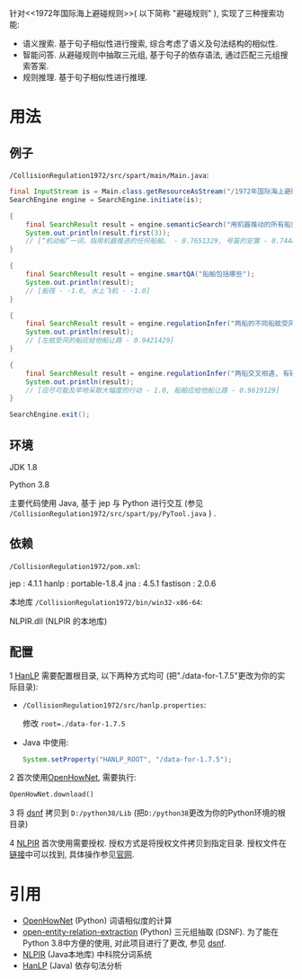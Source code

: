 针对<<1972年国际海上避碰规则>>( 以下简称 "避碰规则" ), 实现了三种搜索功能: 

- 语义搜索. 基于句子相似性进行搜索, 综合考虑了语义及句法结构的相似性.
- 智能问答. 从避碰规则中抽取三元组, 基于句子的依存语法, 通过匹配三元组搜索答案.
- 规则推理. 基于句子相似性进行推理.

# 用法

## 例子

`/CollisionRegulation1972/src/spart/main/Main.java`:

```java
final InputStream is = Main.class.getResourceAsStream("/1972年国际海上避碰规则.txt");
SearchEngine engine = SearchEngine.initiate(is);

{
    final SearchResult result = engine.semanticSearch("用机器推动的所有船只");
    System.out.println(result.first(3)); 
    // [“机动船”一词，指用机器推进的任何船舶。 - 0.7651329, 号笛的安置 - 0.74486685, 对备有可使用的雷达的船舶，还应考虑： - 0.7390274]
}

{
    final SearchResult result = engine.smartQA("船舶包括哪些");
    System.out.println(result);
    // [船筏 - -1.0, 水上飞机 - -1.0]
}		

{
    final SearchResult result = engine.regulationInfer("两船的不同船舷受风");
    System.out.println(result);
    // [左舷受风的船应给他船让路 - 0.9421429]
}

{
    final SearchResult result = engine.regulationInfer("两船交叉相遇, 有碰撞危险, 他船在本船右舷");
    System.out.println(result);
    // [应尽可能及早地采取大幅度的行动 - 1.0, 船舶应给他船让路 - 0.9619129]
}

SearchEngine.exit();
```

## 环境

JDK 1.8

Python 3.8

主要代码使用 Java, 基于 jep 与 Python 进行交互 (参见 `/CollisionRegulation1972/src/spart/py/PyTool.java` ) .

## 依赖

`/CollisionRegulation1972/pom.xml`:

jep : 4.1.1
hanlp : portable-1.8.4
jna : 4.5.1
fastison : 2.0.6

本地库 `/CollisionRegulation1972/bin/win32-x86-64`:

NLPIR.dll (NLPIR 的本地库)

## 配置

1 [HanLP](https://github.com/hankcs/HanLP) 需要配置根目录, 以下两种方式均可 (把"./data-for-1.7.5"更改为你的实际目录):

- `/CollisionRegulation1972/src/hanlp.properties`:

  修改 `root=./data-for-1.7.5` 

- Java 中使用: 

  ```java
  System.setProperty("HANLP_ROOT", "/data-for-1.7.5");
  ```

2 首次使用[OpenHowNet](https://github.com/thunlp/OpenHowNet), 需要执行:

```Python
OpenHowNet.download()
```

3 将 [dsnf](https://github.com/Megre/dsnf) 拷贝到 `D:/python38/Lib` (把`D:/python38`更改为你的Python环境的根目录)

4 [NLPIR](https://github.com/NLPIR-team/NLPIR) 首次使用需要授权. 授权方式是将授权文件拷贝到指定目录. 授权文件在[链接](https://github.com/NLPIR-team/NLPIR)中可以找到, 具体操作参见[官网](https://github.com/NLPIR-team/NLPIR).

# 引用

- [OpenHowNet](https://github.com/thunlp/OpenHowNet) (Python) 词语相似度的计算
- [open-entity-relation-extraction](https://github.com/lemonhu/open-entity-relation-extraction) (Python) 三元组抽取 (DSNF). 为了能在Python 3.8中方便的使用, 对此项目进行了更改, 参见 [dsnf](https://github.com/Megre/dsnf).
- [NLPIR](https://github.com/NLPIR-team/NLPIR) (Java本地库) 中科院分词系统
- [HanLP](https://github.com/hankcs/HanLP) (Java) 依存句法分析

